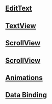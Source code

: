 ## [EditText](https://github.com/trantronghien/Design-UI/blob/master/Working-with-the-EditText.md)

## [TextView](https://github.com/trantronghien/Design-UI/blob/master/Working-with-the-TextView.md)

## [ScrollView](https://github.com/trantronghien/Design-UI/blob/master/Working-with-the-ScrollView.md)

## [ScrollView](https://github.com/trantronghien/Design-UI/blob/master/Working-with-the-ImageView.md)

## [Animations](https://github.com/trantronghien/Design-UI/blob/master/Animations.md)

## [Data Binding](https://github.com/trantronghien/Design-UI/blob/master/Applying-Data-Binding-for-Views.md)

